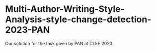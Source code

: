 # Multi-Author-Writing-Style-Analysis-style-change-detection-2023-PAN
Our solution for the task given by PAN at CLEF 2023
